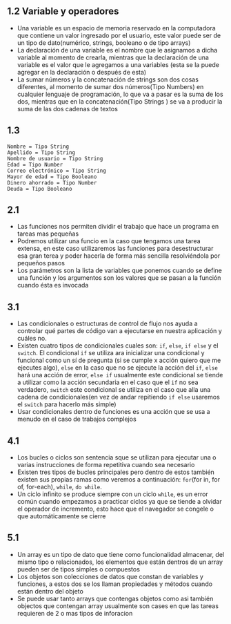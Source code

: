## 1.2 Variable y operadores 
- Una variable es un espacio de memoria reservado en la computadora que contiene un valor ingresado por 
el usuario, este valor puede ser de un tipo de dato(numérico, strings, booleano o  de tipo arrays)
- La declaración de una variable es el nombre que le asignamos a dicha variable al momento de crearla,
mientras que la declaración de una variable es el valor que le agregamos a una variables 
(esta se la puede agregar en la declaración o después de esta)
- La sumar números y la concatenación de strings son dos cosas diferentes, al momento de sumar dos 
números(Tipo Numbers) en cualquier lenguaje de programación, lo que va a pasar es la suma de los dos,
mientras que en la concatenación(Tipo Strings ) se va a producir la suma de las dos cadenas de textos

## 1.3
    Nombre = Tipo String
    Apellido = Tipo String
    Nombre de usuario = Tipo String
    Edad = Tipo Number
    Correo electrónico = Tipo String
    Mayor de edad = Tipo Booleano
    Dinero ahorrado = Tipo Number
    Deuda = Tipo Booleano

## 2.1
- Las funciones nos permiten dividir el trabajo que hace un programa en tareas mas pequeñas
- Podremos utilizar una funcio en la caso que tengamos una tarea extensa, en este caso utilizaremos
las funciones para desestructurar esa gran terea y poder hacerla de forma más sencilla resolviéndola 
por pequeños pasos
- Los parámetros son la lista de variables que ponemos cuando se define una función y 
los argumentos son los valores que se pasan a la función cuando ésta es invocada

## 3.1
- Las condicionales o estructuras de control de flujo nos ayuda a controlar qué partes de código
van a ejecutarse en nuestra aplicación y cuáles no.
- Existen cuatro tipos de condicionales cuales son:  `if`, `else`, `if else` y el `switch`. 
El condicional `if` se utiliza ara inicializar una condicional y funcional como un sí de pregunta 
(si se cumple x acción quiero que me ejecutes algo), `else` en la caso que no se ejecute la acción 
del `if`, `else` hará una acción de error, `else if` usualmente este condicional se tiende a utilizar
como la acción secundaria en el caso que el `if` no sea  verdadero, `switch` este condicional se utiliza
en el caso que alla una cadena de condicionales(en vez de andar repitiendo `if else` usaremos
el `switch` para hacerlo más simple)
- Usar condicionales dentro de funciones es una acción que se usa a menudo en el caso de trabajos 
complejos

## 4.1
- Los bucles o ciclos son sentencia sque se utilizan para ejecutar una o varias instrucciones
de forma repetitiva cuando sea necesario 
- Existen tres tipos de bucles principales pero dentro de estos también existen sus propias ramas
como veremos a continuación: `for`(for in, for of, for-each), `while`, `do while`.
- Un ciclo infinito se produce siempre con un ciclo `while`, es un error común cuando empezamos a practicar
ciclos ya que se tiende a olvidar el operador de incremento, esto hace que el navegador se congele
o que automáticamente se cierre 

## 5.1
- Un array es un tipo de dato que tiene como funcionalidad almacenar, del mismo tipo o relacionados,
los elementos que están dentros de un array pueden ser de tipos  simples o compuestos
- Los objetos son colecciones de datos que constan de variables y funciones,
a estos dos se los llaman propiedades y métodos cuando están dentro del objeto
- Se puede usar tanto arrays que contengas objetos como asi también objectos que contengan array
    usualmente son cases en que las tareas requieren de 2 o mas tipos de inforacion
